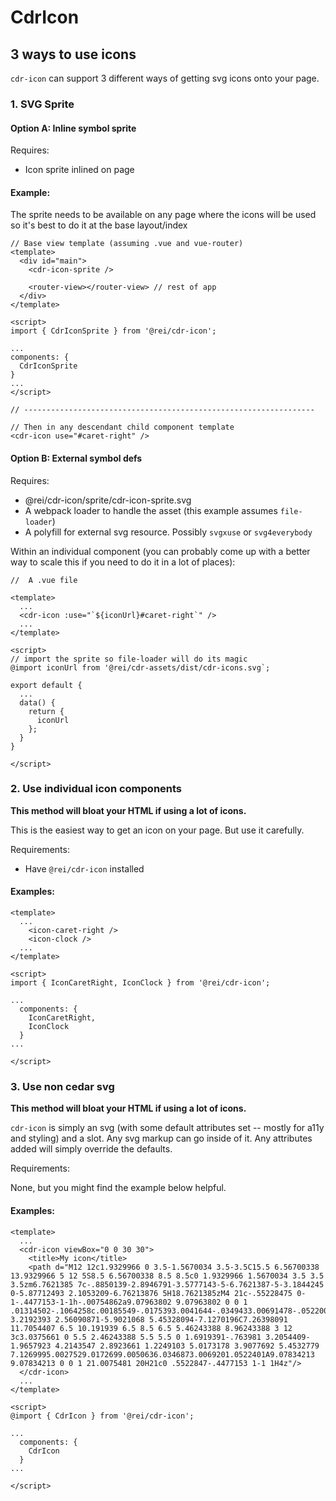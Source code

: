 # <span class="display-name">CdrIcon</span>

## 3 ways to use icons
 
`cdr-icon` can support 3 different ways of getting svg icons onto your page.
 
### 1. SVG Sprite

#### Option A: Inline symbol sprite
 
Requires:
 
* Icon sprite inlined on page
 
#### Example: 

The sprite needs to be available on any page where the icons will be used so it's best to do it at the base layout/index

``` 
// Base view template (assuming .vue and vue-router) 
<template> 
  <div id="main"> 
    <cdr-icon-sprite /> 
 
    <router-view></router-view> // rest of app
  </div> 
</template> 
 
<script> 
import { CdrIconSprite } from '@rei/cdr-icon';

... 
components: {
  CdrIconSprite
}
... 
</script> 
 
// -----------------------------------------------------------------
 
// Then in any descendant child component template
<cdr-icon use="#caret-right" />
```

#### Option B: External symbol defs
 
Requires:
 
* @rei/cdr-icon/sprite/cdr-icon-sprite.svg
* A webpack loader to handle the asset (this example assumes `file-loader`)
* A polyfill for external svg resource. Possibly `svgxuse` or `svg4everybody`
 
Within an individual component (you can probably come up with a better way to scale this if you need to do it in a lot of places): 
``` 
//  A .vue file 
 
<template> 
  ... 
  <cdr-icon :use="`${iconUrl}#caret-right`" />
  ... 
</template> 
 
<script> 
// import the sprite so file-loader will do its magic 
@import iconUrl from '@rei/cdr-assets/dist/cdr-icons.svg`; 
 
export default { 
  ... 
  data() { 
    return { 
      iconUrl 
    }; 
  } 
} 
 
</script> 
``` 
 
### 2. Use individual icon components
 
**This method will bloat your HTML if using a lot of icons.** 
 
This is the easiest way to get an icon on your page. But use it carefully. 
 
Requirements: 
 
* Have `@rei/cdr-icon` installed 
 
#### Examples: 
 
``` 
<template>
  ...
    <icon-caret-right />
    <icon-clock />
  ...
</template>

<script>
import { IconCaretRight, IconClock } from '@rei/cdr-icon';

...
  components: {
    IconCaretRight,
    IconClock
  }
...

</script>
``` 
 
### 3. Use non cedar svg
 
**This method will bloat your HTML if using a lot of icons.** 
 
`cdr-icon` is simply an svg (with some default attributes set -- mostly for a11y and styling) and a slot. Any svg markup can go inside of it. Any attributes added will simply override the defaults.
 
Requirements: 
 
None, but you might find the example below helpful. 
 
#### Examples: 
 
``` 
<template> 
  ... 
  <cdr-icon viewBox="0 0 30 30">
    <title>My icon</title>
    <path d="M12 12c1.9329966 0 3.5-1.5670034 3.5-3.5C15.5 6.56700338 13.9329966 5 12 5S8.5 6.56700338 8.5 8.5c0 1.9329966 1.5670034 3.5 3.5 3.5zm6.7621385 7c-.8850139-2.8946791-3.5777143-5-6.7621387-5-3.1844245 0-5.87712493 2.1053209-6.76213876 5H18.7621385zM4 21c-.55228475 0-1-.4477153-1-1h-.00754862a9.07963802 9.07963802 0 0 1 .01314502-.1064258c.00185549-.0175393.0041644-.0349433.00691478-.0522001.43595408-3.2192393 2.56090871-5.9021068 5.45328094-7.1270196C7.26398091 11.7054407 6.5 10.191939 6.5 8.5 6.5 5.46243388 8.96243388 3 12 3c3.0375661 0 5.5 2.46243388 5.5 5.5 0 1.6919391-.763981 3.2054409-1.9657923 4.2143547 2.8923661 1.2249103 5.0173178 3.9077692 5.4532779 7.1269995.0027529.0172699.0050636.0346873.0069201.0522401A9.07834213 9.07834213 0 0 1 21.0075481 20H21c0 .5522847-.4477153 1-1 1H4z"/>
  </cdr-icon> 
  ... 
</template> 
 
<script> 
@import { CdrIcon } from '@rei/cdr-icon'; 
 
...
  components: {
    CdrIcon
  }
...
 
</script> 
```